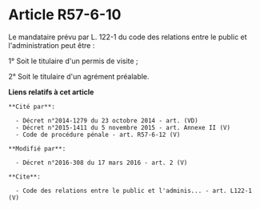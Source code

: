 # Article R57-6-10

Le mandataire prévu par L. 122-1 du code des relations entre le public et l'administration peut être : 

1° Soit le titulaire d'un permis de visite ; 

2° Soit le titulaire d'un agrément préalable.

**Liens relatifs à cet article**

	**Cité par**:

	  - Décret n°2014-1279 du 23 octobre 2014 - art. (VD)
	  - Décret n°2015-1411 du 5 novembre 2015 - art. Annexe II (V)
	  - Code de procédure pénale - art. R57-6-12 (V)

	**Modifié par**:

	  - Décret n°2016-308 du 17 mars 2016 - art. 2 (V)

	**Cite**:

	  - Code des relations entre le public et l'adminis... - art. L122-1 (V)
